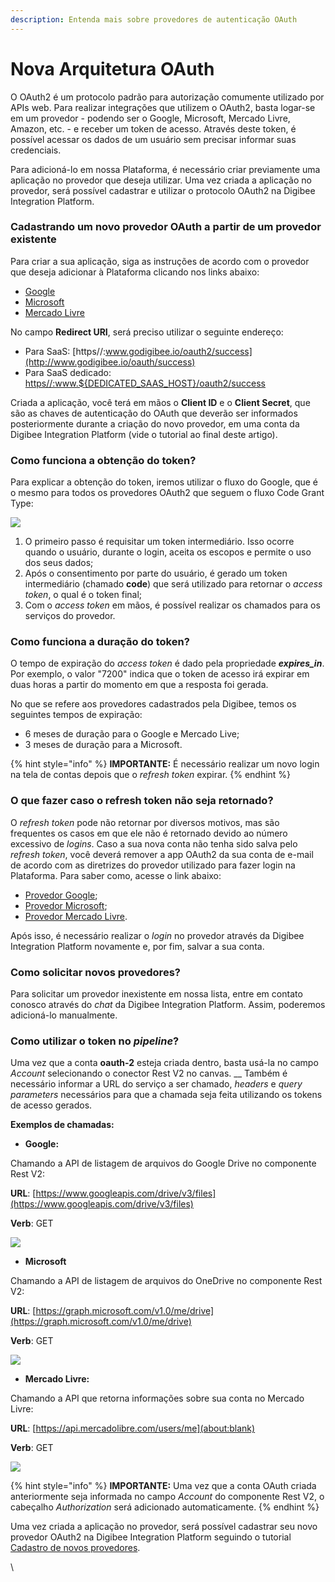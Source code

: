 ```yaml
---
description: Entenda mais sobre provedores de autenticação OAuth
---
```


# Nova Arquitetura OAuth

O OAuth2 é um protocolo padrão para autorização comumente utilizado por APIs web. Para realizar integrações que utilizem o OAuth2, basta logar-se em um provedor - podendo ser o Google, Microsoft, Mercado Livre, Amazon, etc. - e receber um token de acesso. Através deste token, é possível acessar os dados de um usuário sem precisar informar suas credenciais.

Para adicioná-lo em nossa Plataforma, é necessário criar previamente uma aplicação no provedor que deseja utilizar. Uma vez criada a aplicação no provedor, será possível cadastrar e utilizar o protocolo OAuth2 na Digibee Integration Platform.

### **Cadastrando um novo provedor OAuth a partir de um provedor existente**

Para criar a sua aplicação, siga as instruções de acordo com o provedor que deseja adicionar à Plataforma clicando nos links abaixo:

* [Google](https://developers.google.com/identity/protocols/oauth2)
* [Microsoft](https://docs.microsoft.com/pt-br/azure/active-directory/develop/scenario-spa-app-registration#create-the-app-registration)
* [Mercado Livre](https://developers.mercadolivre.com.br/pt\_br/registre-o-seu-aplicativo)

No campo **Redirect URI**, será preciso utilizar o seguinte endereço:

* Para SaaS: [https//:www.godigibee.io/oauth2/success](http://www.godigibee.io/oauth/success)
* Para SaaS dedicado: [https//:www.${DEDICATED\_SAAS\_HOST}/oauth2/success](http://www.godigibee.io/oauth/success)

Criada a aplicação, você terá em mãos o **Client ID** e o **Client Secret**, que são as chaves de autenticação do OAuth que deverão ser informados posteriormente durante a criação do novo provedor, em uma conta da Digibee Integration Platform (vide o tutorial ao final deste artigo).

### **Como funciona a obtenção do token?**

Para explicar a obtenção do token, iremos utilizar o fluxo do Google, que é o mesmo para todos os provedores OAuth2 que seguem o fluxo Code Grant Type:

![](<../../../.gitbook/assets/01 (23).png>)

1. O primeiro passo é requisitar um token intermediário. Isso ocorre quando o usuário, durante o login, aceita os escopos e permite o uso dos seus dados;
2. Após o consentimento por parte do usuário, é gerado um token intermediário (chamado **code**) que será utilizado para retornar o _access_ _token_, o qual é o token final;
3. Com o _access token_ em mãos, é possível realizar os chamados para os serviços do provedor.

### **Como funciona a duração do token?**

O tempo de expiração do _access token_ é dado pela propriedade _**expires\_in**_. Por exemplo, o valor "7200" indica que o token de acesso irá expirar em duas horas a partir do momento em que a resposta foi gerada.

No que se refere aos provedores cadastrados pela Digibee, temos os seguintes tempos de expiração:

* 6 meses de duração para o Google e Mercado Live;
* 3 meses de duração para a Microsoft.

{% hint style="info" %}
**IMPORTANTE:** É necessário realizar um novo login na tela de contas depois que o _refresh token_ expirar.
{% endhint %}

### **O que fazer caso o refresh token não seja retornado?**

O _refresh token_ pode não retornar por diversos motivos, mas são frequentes os casos em que ele não é retornado devido ao número excessivo de _logins_. Caso a sua nova conta não tenha sido salva pelo _refresh token_, você deverá remover a app OAuth2 da sua conta de e-mail de acordo com as diretrizes do provedor utilizado para fazer login na Plataforma. Para saber como, acesse o link abaixo:

* [Provedor Google](https://myaccount.google.com/u/1/permissions);
* [Provedor Microsoft](https://account.live.com/consent/Manage);
* [Provedor Mercado Livre](https://appstore.mercadolivre.com.br/apps/permissions).

Após isso, é necessário realizar o _login_ no provedor através da Digibee Integration Platform novamente e, por fim, salvar a sua conta.

### **Como solicitar novos provedores?**

Para solicitar um provedor inexistente em nossa lista, entre em contato conosco através do _chat_ da Digibee Integration Platform. Assim, poderemos adicioná-lo manualmente.

### **Como utilizar o token no **_**pipeline**_**?**

Uma vez que a conta **oauth-2** esteja criada dentro, basta usá-la no campo _Account_ selecionando o conector Rest V2 no canvas. __ Também é necessário informar a URL do serviço a ser chamado, _headers_ e _query parameters_ necessários para que a chamada seja feita utilizando os tokens de acesso gerados.

**Exemplos de chamadas:**

* **Google:**

Chamando a API de listagem de arquivos do Google Drive no componente Rest V2:

**URL**: [https://www.googleapis.com/drive/v3/files](https://www.googleapis.com/drive/v3/files)

**Verb**: GET

![](<../../../.gitbook/assets/02 (19).png>)

* **Microsoft**

Chamando a API de listagem de arquivos do OneDrive no componente Rest V2:

**URL**: [https://graph.microsoft.com/v1.0/me/drive](https://graph.microsoft.com/v1.0/me/drive)

**Verb**: GET

![](../../../.gitbook/assets/03.png)

* **Mercado Livre:**

Chamando a API que retorna informações sobre sua conta no Mercado Livre:

**URL**: [https://api.mercadolibre​.com/users/me](about:blank)

**Verb**: GET

![](../../../.gitbook/assets/04.png)

{% hint style="info" %}
**IMPORTANTE:** Uma vez que a conta OAuth criada anteriormente seja informada no campo _Account_ do componente Rest V2, o cabeçalho _Authorization_ será adicionado automaticamente.
{% endhint %}

Uma vez criada a aplicação no provedor, será possível cadastrar seu novo provedor OAuth2 na Digibee Integration Platform seguindo o tutorial [Cadastro de novos provedores](cadastro-de-novos-provedores-oauth.md).

\
